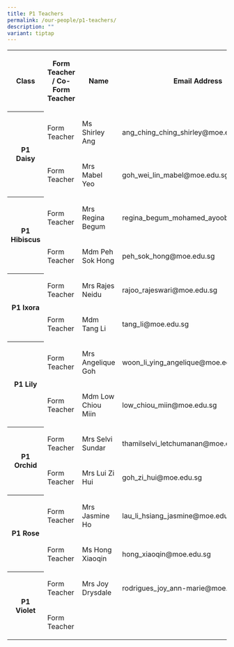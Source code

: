 ```yaml
---
title: P1 Teachers
permalink: /our-people/p1-teachers/
description: ""
variant: tiptap
---
```

<table style="minWidth: 100px">
<colgroup>
<col>
<col>
<col>
<col>
</colgroup>
<tbody>
<tr>
<th rowspan="1" colspan="1">
<p>Class</p>
</th>
<th rowspan="1" colspan="1">
<p>Form Teacher / Co-Form Teacher</p>
</th>
<th rowspan="1" colspan="1">
<p>Name</p>
</th>
<th rowspan="1" colspan="1">
<p>Email Address</p>
</th>
</tr>
<tr>
<th rowspan="2" colspan="1">
<p>P1 Daisy</p>
</th>
<td rowspan="1" colspan="1">
<p>Form Teacher</p>
</td>
<td rowspan="1" colspan="1">
<p>Ms Shirley Ang</p>
</td>
<td rowspan="1" colspan="1">
<p>ang_ching_ching_shirley@moe.edu.sg</p>
</td>
</tr>
<tr>
<td rowspan="1" colspan="1">
<p>Form Teacher</p>
</td>
<td rowspan="1" colspan="1">
<p>Mrs Mabel Yeo</p>
</td>
<td rowspan="1" colspan="1">
<p>goh_wei_lin_mabel@moe.edu.sg</p>
</td>
</tr>
<tr>
<th rowspan="2" colspan="1">
<p>P1 Hibiscus</p>
</th>
<td rowspan="1" colspan="1">
<p>Form Teacher</p>
</td>
<td rowspan="1" colspan="1">
<p>Mrs Regina Begum</p>
</td>
<td rowspan="1" colspan="1">
<p>regina_begum_mohamed_ayoob@moe.edu.sg</p>
</td>
</tr>
<tr>
<td rowspan="1" colspan="1">
<p>Form Teacher</p>
</td>
<td rowspan="1" colspan="1">
<p>Mdm Peh Sok Hong</p>
</td>
<td rowspan="1" colspan="1">
<p>peh_sok_hong@moe.edu.sg</p>
</td>
</tr>
<tr>
<th rowspan="2" colspan="1">
<p>P1 Ixora</p>
</th>
<td rowspan="1" colspan="1">
<p>Form Teacher</p>
</td>
<td rowspan="1" colspan="1">
<p>Mrs Rajes Neidu</p>
</td>
<td rowspan="1" colspan="1">
<p>rajoo_rajeswari@moe.edu.sg</p>
</td>
</tr>
<tr>
<td rowspan="1" colspan="1">
<p>Form Teacher</p>
</td>
<td rowspan="1" colspan="1">
<p>Mdm Tang Li</p>
</td>
<td rowspan="1" colspan="1">
<p>tang_li@moe.edu.sg</p>
</td>
</tr>
<tr>
<th rowspan="2" colspan="1">
<p>P1 Lily</p>
</th>
<td rowspan="1" colspan="1">
<p>Form Teacher</p>
</td>
<td rowspan="1" colspan="1">
<p>Mrs Angelique Goh</p>
</td>
<td rowspan="1" colspan="1">
<p>woon_li_ying_angelique@moe.edu.sg</p>
</td>
</tr>
<tr>
<td rowspan="1" colspan="1">
<p>Form Teacher</p>
</td>
<td rowspan="1" colspan="1">
<p>Mdm Low Chiou Miin</p>
</td>
<td rowspan="1" colspan="1">
<p>low_chiou_miin@moe.edu.sg</p>
</td>
</tr>
<tr>
<th rowspan="2" colspan="1">
<p>P1 Orchid</p>
</th>
<td rowspan="1" colspan="1">
<p>Form Teacher</p>
</td>
<td rowspan="1" colspan="1">
<p>Mrs Selvi Sundar</p>
</td>
<td rowspan="1" colspan="1">
<p>thamilselvi_letchumanan@moe.edu.sg</p>
</td>
</tr>
<tr>
<td rowspan="1" colspan="1">
<p>Form Teacher</p>
</td>
<td rowspan="1" colspan="1">
<p>Mrs Lui Zi Hui</p>
</td>
<td rowspan="1" colspan="1">
<p>goh_zi_hui@moe.edu.sg</p>
</td>
</tr>
<tr>
<th rowspan="2" colspan="1">
<p>P1 Rose</p>
</th>
<td rowspan="1" colspan="1">
<p>Form Teacher</p>
</td>
<td rowspan="1" colspan="1">
<p>Mrs Jasmine Ho</p>
</td>
<td rowspan="1" colspan="1">
<p>lau_li_hsiang_jasmine@moe.edu.sg</p>
</td>
</tr>
<tr>
<td rowspan="1" colspan="1">
<p>Form Teacher</p>
</td>
<td rowspan="1" colspan="1">
<p>Ms Hong Xiaoqin</p>
</td>
<td rowspan="1" colspan="1">
<p>hong_xiaoqin@moe.edu.sg</p>
</td>
</tr>
<tr>
<th rowspan="2" colspan="1">
<p>P1 Violet</p>
</th>
<td rowspan="1" colspan="1">
<p>Form Teacher</p>
</td>
<td rowspan="1" colspan="1">
<p>Mrs Joy Drysdale</p>
</td>
<td rowspan="1" colspan="1">
<p>rodrigues_joy_ann-marie@moe.edu.sg</p>
</td>
</tr>
<tr>
<td rowspan="1" colspan="1">
<p>Form Teacher</p>
</td>
<td rowspan="1" colspan="1">
<p></p>
</td>
<td rowspan="1" colspan="1">
<p></p>
</td>
</tr>
</tbody>
</table>
<p></p>